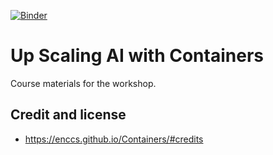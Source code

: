 [![Binder](https://mybinder.org/badge_logo.svg)](https://mybinder.org/v2/gh/ENCCS/Containers/Container)

# Up Scaling AI with Containers

Course materials for the workshop.

## Credit and license

- https://enccs.github.io/Containers/#credits
